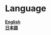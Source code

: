 # Language
**[English](https://github.com/7happy7/YT-ad-remover/tree/en-US)**<br>
**[日本語](https://github.com/7happy7/YT-ad-remover/tree/en-US)**
